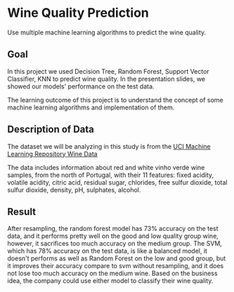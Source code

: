 # Wine Quality Prediction
Use multiple machine learning algorithms to predict the wine quality.


## Goal
In this project we used Decision Tree, Random Forest, Support Vector Classifier, KNN to predict wine quality. In the presentation slides, we showed our models' performance on the test data.

The learning outcome of this project is to understand the concept of some machine learning algorithms and implementation of them.

## Description of Data
The dataset we will be analyzing in this study is from the [UCI Machine Learning Repository Wine Data](https://archive.ics.uci.edu/ml/datasets/wine+quality)

The data includes information about red and white vinho verde wine samples, from the north of Portugal, with their 11 features: fixed acidity, volatile acidity, citric acid, residual sugar, chlorides, free sulfur dioxide, total sulfur dioxide, density, pH, sulphates, alcohol.

## Result
After resampling, the random forest model has 73% accuracy on the test data, and it performs pretty well on the good and low quality group wine, however, it sacrifices too much accuracy on the medium group. The SVM, which has 78% accuracy on the test data, is like a balanced model, it doesn't performs as well as Random Forest on the low and good group, but it improves their accuracy compare to svm without resampling, and it does not lose too much accuracy on the medium wine. Based on the business idea, the company could use either model to classify their wine quality.


